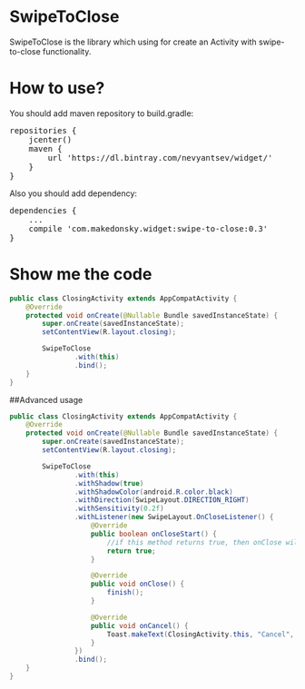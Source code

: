 # SwipeToClose
SwipeToClose is the library which using for create an Activity with swipe-to-close functionality.

# How to use?
You should add maven repository to build.gradle:
<pre>
repositories {
	jcenter()
	maven {
		url 'https://dl.bintray.com/nevyantsev/widget/'
	}
}
</pre>
Also you should add dependency:
<pre>
dependencies {
	...
	compile 'com.makedonsky.widget:swipe-to-close:0.3'
}
</pre>

# Show me the code

```java
public class ClosingActivity extends AppCompatActivity {
    @Override
    protected void onCreate(@Nullable Bundle savedInstanceState) {
        super.onCreate(savedInstanceState);
        setContentView(R.layout.closing);

        SwipeToClose
                .with(this)
                .bind();
    }
}
```

##Advanced usage

```java
public class ClosingActivity extends AppCompatActivity {
    @Override
    protected void onCreate(@Nullable Bundle savedInstanceState) {
        super.onCreate(savedInstanceState);
        setContentView(R.layout.closing);

        SwipeToClose
                .with(this)
				.withShadow(true)
				.withShadowColor(android.R.color.black)
				.withDirection(SwipeLayout.DIRECTION_RIGHT)
				.withSensitivity(0.2f)
				.withListener(new SwipeLayout.OnCloseListener() {
                    @Override
                    public boolean onCloseStart() {
						//if this method returns true, then onClose will be called
                        return true;
                    }

                    @Override
                    public void onClose() {
						finish();
                    }

                    @Override
                    public void onCancel() {
						Toast.makeText(ClosingActivity.this, "Cancel", Toast.LENGTH_LONG).show();
                    }
                })
                .bind();
    }
}
```
